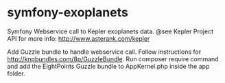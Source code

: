 # symfony-exoplanets
Symfony Webservice call to Kepler exoplanets data.
@see Kepler Project API for more info:
http://www.asterank.com/kepler 

Add Guzzle bundle to handle webservice call.
Follow instructions for http://knpbundles.com/8p/GuzzleBundle.
Run composer require command and add the EightPoints Guzzle bundle to AppKernel.php inside the app folder.
